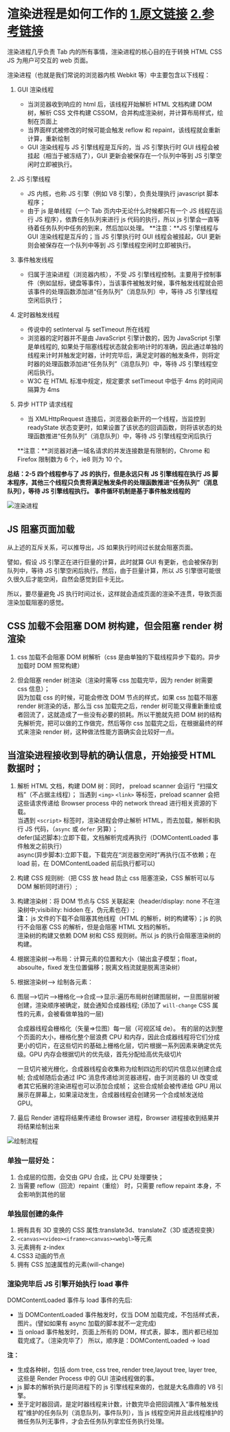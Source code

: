 # 渲染进程是如何工作的 [1.原文链接](https://zhuanlan.zhihu.com/p/47407398) [2.参考链接](https://www.cnblogs.com/fogwind/p/6160456.html)

渲染进程几乎负责 Tab 内的所有事情，渲染进程的核心目的在于转换 HTML CSS JS 为用户可交互的 web 页面。

渲染进程（也就是我们常说的浏览器内核 Webkit 等）中主要包含以下线程：

1. GUI 渲染线程

   - 当浏览器收到响应的 html 后，该线程开始解析 HTML 文档构建 DOM 树，解析 CSS 文件构建 CSSOM，合并构成渲染树，并计算布局样式，绘制在页面上
   - 当界面样式被修改的时候可能会触发 reflow 和 repaint，该线程就会重新计算，重新绘制
   - GUI 渲染线程与 JS 引擎线程是互斥的，当 JS 引擎执行时 GUI 线程会被挂起（相当于被冻结了），GUI 更新会被保存在一个队列中等到 JS 引擎空闲时立即被执行。

2. JS 引擎线程

   - JS 内核，也称 JS 引擎（例如 V8 引擎），负责处理执行 javascript 脚本程序；
   - 由于 js 是单线程（一个 Tab 页内中无论什么时候都只有一个 JS 线程在运行 JS 程序），依靠任务队列来进行 js 代码的执行，所以 js 引擎会一直等待着任务队列中任务的到来，然后加以处理。
     **注意：**JS 引擎线程与 GUI 渲染线程是互斥的；当 JS 引擎执行时 GUI 线程会被挂起，GUI 更新则会被保存在一个队列中等到 JS 引擎线程空闲时立即被执行。

3. 事件触发线程

   - 归属于渲染进程（浏览器内核），不受 JS 引擎线程控制。主要用于控制事件（例如鼠标，键盘等事件），当该事件被触发时候，事件触发线程就会把该事件的处理函数添加进“任务队列”（消息队列）中，等待 JS 引擎线程空闲后执行；

4. 定时器触发线程

   - 传说中的 setInterval 与 setTimeout 所在线程
   - 浏览器的定时器并不是由 JavaScript 引擎计数的，因为 JavaScript 引擎是单线程的, 如果处于阻塞线程状态就会影响计时的准确，因此通过单独的线程来计时并触发定时器，计时完毕后，满足定时器的触发条件，则将定时器的处理函数添加进“任务队列”（消息队列）中，等待 JS 引擎线程空闲后执行。
   - W3C 在 HTML 标准中规定，规定要求 setTimeout 中低于 4ms 的时间间隔算为 4ms

5. 异步 HTTP 请求线程

   - 当 XMLHttpRequest 连接后，浏览器会新开的一个线程，当监控到 readyState 状态变更时，如果设置了该状态的回调函数，则将该状态的处理函数推进“任务队列”（消息队列）中，等待 JS 引擎线程空闲后执行

   **注意：**浏览器对通一域名请求的并发连接数是有限制的，Chrome 和 Firefox 限制数为 6 个，ie8 则为 10 个。

**总结：2-5 四个线程参与了 JS 的执行，但是永远只有 JS 引擎线程在执行 JS 脚本程序，其他三个线程只负责将满足触发条件的处理函数推进“任务队列”（消息队列），等待 JS 引擎线程执行。**
**事件循环机制是基于事件触发线程的**

![渲染进程](./img/rendererProcess.png)

## JS 阻塞页面加载

从上述的互斥关系，可以推导出，JS 如果执行时间过长就会阻塞页面。

譬如，假设 JS 引擎正在进行巨量的计算，此时就算 GUI 有更新，也会被保存到队列中，等待 JS 引擎空闲后执行。然后，由于巨量计算，所以 JS 引擎很可能很久很久后才能空闲，自然会感觉到巨卡无比。

所以，要尽量避免 JS 执行时间过长，这样就会造成页面的渲染不连贯，导致页面渲染加载阻塞的感觉。

## CSS 加载不会阻塞 DOM 树构建，但会阻塞 render 树渲染

1. css 加载不会阻塞 DOM 树解析（css 是由单独的下载线程异步下载的。异步加载时 DOM 照常构建）

2. 但会阻塞 render 树渲染（渲染时需等 css 加载完毕，因为 render 树需要 css 信息）；  
   因为加载 css 的时候，可能会修改 DOM 节点的样式，如果 css 加载不阻塞 render 树渲染的话，那么当 css 加载完之后，render 树可能又得重新重绘或者回流了，这就造成了一些没有必要的损耗。所以干脆就先把 DOM 树的结构先解析完，把可以做的工作做完，然后等你 css 加载完之后，在根据最终的样式来渲染 render 树，这种做法性能方面确实会比较好一点。

## 当渲染进程接收到导航的确认信息，开始接受 HTML 数据时；

1. 解析 HTML 文档，构建 DOM 树：同时， preload scanner 会运行 “扫描文档”（不占据主线程）；
   当遇到 `<img>` `<link>` 等标签，preload scanner 会把这些请求传递给 Browser process 中的 network thread 进行相关资源的下载。  
   当遇到 `<script>` 标签时，渲染进程会停止解析 HTML，而去加载，解析和执行 JS 代码，（`async` 或 `defer` 另算）；  
    defer(延迟脚本):立即下载，文档解析完成再执行（DOMContentLoaded 事件触发之前执行）  
    async(异步脚本):立即下载，下载完在“浏览器空闲时”再执行(互不依赖；在 load 前，在 DOMContentLoaded 前后执行都可以)

2. 构建 CSS 规则树:（把 CSS 放 head 防止 css 阻塞渲染，CSS 解析可以与 DOM 解析同时进行）;

3. 构建渲染树：将 DOM 节点与 CSS 关联起来（header/display: none 不在渲染树中;visibility: hidden 在，伪元素也在）;  
   **注：** js 文件的下载不会阻塞其他线程（HTML 的解析，树的构建等）；js 的执行不会阻塞 CSS 的解析，但是会阻塞 HTML 文档的解析。  
    渲染树的构建又依赖 DOM 树和 CSS 规则树。所以 js 的执行会阻塞渲染树的构建。

4. 根据渲染树-->布局：计算元素的位置和大小（输出盒子模型；float，absoulte，fixed 发生位置偏移；脱离文档流就是脱离渲染树）

5. 根据渲染树--> 绘制各元素：

6. 图层-->切片-->栅格化-->合成-->显示:遍历布局树创建图层树，一旦图层树被创建，渲染顺序被确定，就会通知合成器线程;
   (添加了 `will-change` CSS 属性的元素，会被看做单独的一层)

   合成器线程会栅格化（矢量=>位图）每一层（可视区域 de）。
   有的层的达到整个页面的大小，栅格化整个层浪费 CPU 和内存，因此合成器线程将它们分成更小的切片，在这些切片的基础上栅格化层，切片根据一系列因素来确定优先级。GPU 内存会根据切片的优先级，首先分配给高优先级切片

   一旦切片被光栅化，合成器线程会收集称为绘制四边形的切片信息以创建合成帧;
   合成帧随后会通过 IPC 消息传递给浏览器进程，由于浏览器的 UI 改变或者其它拓展的渲染进程也可以添加合成帧；
   这些合成帧会被传递给 GPU 用以展示在屏幕上，如果滚动发生，合成器线程会创建另一个合成帧发送给 GPU。

7. 最后 Render 进程将结果传递给 Browser 进程，Browser 进程接收到结果并将结果绘制出来

![绘制流程](./img/painting.png)

### 单独一层好处：

1. 合成层的位图，会交由 GPU 合成，比 CPU 处理要快；
2. 当需要 reflow（回流）repaint（重绘） 时，只需要 reflow repaint 本身，不会影响到其他的层

### 单独层创建的条件

1. 拥有具有 3D 变换的 CSS 属性:translate3d、translateZ（3D 或透视变换）
2. `<canvas><video><iframe><canvas><webgl>`等元素
3. 元素拥有 z-index
4. CSS3 动画的节点
5. 拥有 CSS 加速属性的元素(will-change)

### 渲染完毕后 JS 引擎开始执行 load 事件

DOMContentLoaded 事件与 load 事件的先后:

- 当 DOMContentLoaded 事件触发时，仅当 DOM 加载完成，不包括样式表，图片。(譬如如果有 async 加载的脚本就不一定完成)
- 当 onload 事件触发时，页面上所有的 DOM，样式表，脚本，图片都已经加载完成了。（渲染完毕了）
  所以，顺序是：DOMContentLoaded -> load

**注：**

- 生成各种树，包括 dom tree, css tree, render tree,layout tree, layer tree, 这些是 Render Process 中的 GUI 渲染线程做的事。
- js 脚本的解析执行是同进程下的 js 引擎线程来做的，也就是大名鼎鼎的 V8 引擎。
- 至于定时器回调，是定时器线程来计数，计数完毕会把回调推入“事件触发线程”维护的任务队列（消息队列，事件队列），当 js 线程空闲并且此线程维护的微任务队列无事件，才会去任务队列拿宏任务执行处理。
